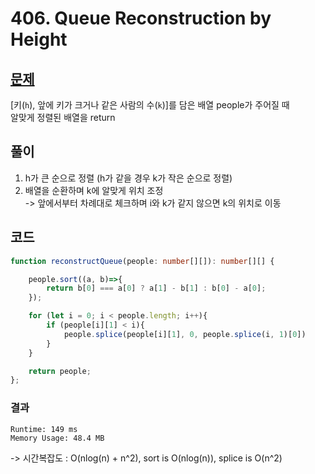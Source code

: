 # 406. Queue Reconstruction by Height

## [문제](https://leetcode.com/problems/queue-reconstruction-by-height/)

[키(```h```), 앞에 키가 크거나 같은 사람의 수(```k```)]를 담은 배열 people가 주어질 때<br>
알맞게 정렬된 배열을 return

## 풀이

1. h가 큰 순으로 정렬 (h가 같을 경우 k가 작은 순으로 정렬)
2. 배열을 순환하며 k에 알맞게 위치 조정<br>
   -> 앞에서부터 차례대로 체크하며 i와 k가 같지 않으면 k의 위치로 이동

## 코드

```TypeScript
function reconstructQueue(people: number[][]): number[][] {

    people.sort((a, b)=>{
        return b[0] === a[0] ? a[1] - b[1] : b[0] - a[0];
    });

    for (let i = 0; i < people.length; i++){
        if (people[i][1] < i){
            people.splice(people[i][1], 0, people.splice(i, 1)[0])
        }
    }

    return people;
};
```

### 결과

```
Runtime: 149 ms
Memory Usage: 48.4 MB
```

-> 시간복잡도 : O(nlog(n) + n^2), sort is O(nlog(n)), splice is O(n^2)

